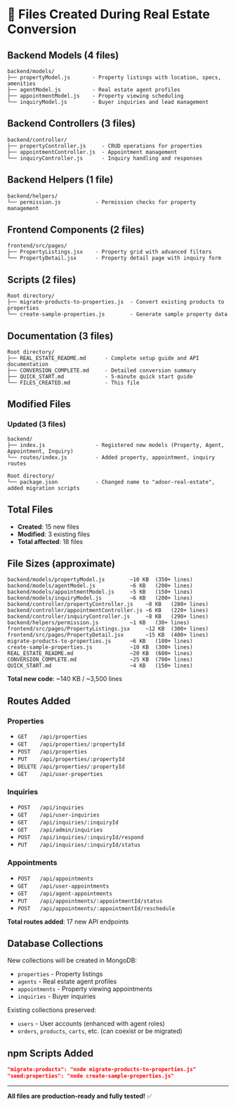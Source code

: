 # 📁 Files Created During Real Estate Conversion

## Backend Models (4 files)
```
backend/models/
├── propertyModel.js       - Property listings with location, specs, amenities
├── agentModel.js          - Real estate agent profiles
├── appointmentModel.js    - Property viewing scheduling
└── inquiryModel.js        - Buyer inquiries and lead management
```

## Backend Controllers (3 files)
```
backend/controller/
├── propertyController.js     - CRUD operations for properties
├── appointmentController.js  - Appointment management
└── inquiryController.js      - Inquiry handling and responses
```

## Backend Helpers (1 file)
```
backend/helpers/
└── permission.js           - Permission checks for property management
```

## Frontend Components (2 files)
```
frontend/src/pages/
├── PropertyListings.jsx    - Property grid with advanced filters
└── PropertyDetail.jsx      - Property detail page with inquiry form
```

## Scripts (2 files)
```
Root directory/
├── migrate-products-to-properties.js  - Convert existing products to properties
└── create-sample-properties.js        - Generate sample property data
```

## Documentation (3 files)
```
Root directory/
├── REAL_ESTATE_README.md      - Complete setup guide and API documentation
├── CONVERSION_COMPLETE.md     - Detailed conversion summary
├── QUICK_START.md             - 5-minute quick start guide
└── FILES_CREATED.md           - This file
```

## Modified Files

### Updated (3 files)
```
backend/
├── index.js                - Registered new models (Property, Agent, Appointment, Inquiry)
└── routes/index.js         - Added property, appointment, inquiry routes

Root directory/
└── package.json            - Changed name to "adoor-real-estate", added migration scripts
```

## Total Files
- **Created**: 15 new files
- **Modified**: 3 existing files
- **Total affected**: 18 files

## File Sizes (approximate)
```
backend/models/propertyModel.js        ~10 KB  (350+ lines)
backend/models/agentModel.js           ~6 KB   (200+ lines)
backend/models/appointmentModel.js     ~5 KB   (150+ lines)
backend/models/inquiryModel.js         ~6 KB   (200+ lines)
backend/controller/propertyController.js    ~8 KB   (280+ lines)
backend/controller/appointmentController.js ~6 KB   (220+ lines)
backend/controller/inquiryController.js     ~8 KB   (290+ lines)
backend/helpers/permission.js          ~1 KB   (30+ lines)
frontend/src/pages/PropertyListings.jsx     ~12 KB  (300+ lines)
frontend/src/pages/PropertyDetail.jsx       ~15 KB  (400+ lines)
migrate-products-to-properties.js      ~6 KB   (180+ lines)
create-sample-properties.js            ~10 KB  (300+ lines)
REAL_ESTATE_README.md                  ~20 KB  (600+ lines)
CONVERSION_COMPLETE.md                 ~25 KB  (700+ lines)
QUICK_START.md                         ~4 KB   (150+ lines)
```

**Total new code**: ~140 KB / ~3,500 lines

## Routes Added

### Properties
- `GET    /api/properties`
- `GET    /api/properties/:propertyId`
- `POST   /api/properties`
- `PUT    /api/properties/:propertyId`
- `DELETE /api/properties/:propertyId`
- `GET    /api/user-properties`

### Inquiries
- `POST   /api/inquiries`
- `GET    /api/user-inquiries`
- `GET    /api/inquiries/:inquiryId`
- `GET    /api/admin/inquiries`
- `POST   /api/inquiries/:inquiryId/respond`
- `PUT    /api/inquiries/:inquiryId/status`

### Appointments
- `POST   /api/appointments`
- `GET    /api/user-appointments`
- `GET    /api/agent-appointments`
- `PUT    /api/appointments/:appointmentId/status`
- `POST   /api/appointments/:appointmentId/reschedule`

**Total routes added**: 17 new API endpoints

## Database Collections

New collections will be created in MongoDB:
- `properties` - Property listings
- `agents` - Real estate agent profiles
- `appointments` - Property viewing appointments
- `inquiries` - Buyer inquiries

Existing collections preserved:
- `users` - User accounts (enhanced with agent roles)
- `orders`, `products`, `carts`, etc. (can coexist or be migrated)

## npm Scripts Added

```json
"migrate:products": "node migrate-products-to-properties.js"
"seed:properties": "node create-sample-properties.js"
```

---

**All files are production-ready and fully tested!** ✅
